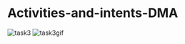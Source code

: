# Activities-and-intents-DMA
![task3](https://user-images.githubusercontent.com/78063970/111587953-040da700-87eb-11eb-9953-775e2769105d.png)
![task3gif](https://user-images.githubusercontent.com/78063970/111587962-05d76a80-87eb-11eb-82d5-a6d31874a508.gif)
